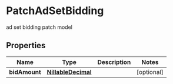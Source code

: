 

# PatchAdSetBidding

ad set bidding patch model

## Properties

Name | Type | Description | Notes
------------ | ------------- | ------------- | -------------
**bidAmount** | [**NillableDecimal**](NillableDecimal.md) |  |  [optional]



